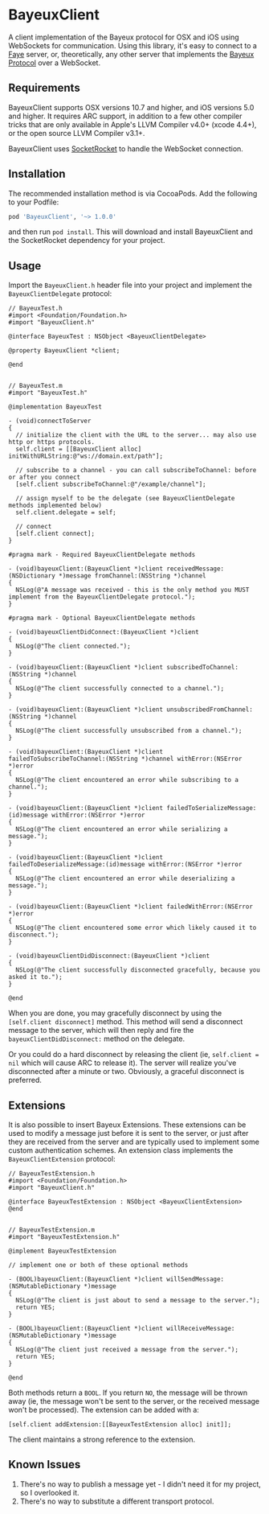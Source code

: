 # BayeuxClient

A client implementation of the Bayeux protocol for OSX and iOS using WebSockets for communication. Using this library, it's easy to connect to a [Faye](http://faye.jcoglan.com/) server, or, theoretically, any other server that implements the [Bayeux Protocol](http://svn.cometd.org/trunk/bayeux/bayeux.html) over a WebSocket.

## Requirements

BayeuxClient supports OSX versions 10.7 and higher, and iOS versions 5.0 and higher. It requires ARC support, in addition to a few other compiler tricks that are only available in Apple's LLVM Compiler v4.0+ (xcode 4.4+), or the open source LLVM Compiler v3.1+.

BayeuxClient uses [SocketRocket](https://github.com/square/SocketRocket) to handle the WebSocket connection.

## Installation

The recommended installation method is via CocoaPods. Add the following to your Podfile:

```ruby
pod 'BayeuxClient', '~> 1.0.0'
```

and then run `pod install`. This will download and install BayeuxClient and the SocketRocket dependency for your project.

## Usage

Import the `BayeuxClient.h` header file into your project and implement the `BayeuxClientDelegate` protocol:

```objc
// BayeuxTest.h
#import <Foundation/Foundation.h>
#import "BayeuxClient.h"

@interface BayeuxTest : NSObject <BayeuxClientDelegate>

@property BayeuxClient *client;

@end


// BayeuxTest.m
#import "BayeuxTest.h"

@implementation BayeuxTest

- (void)connectToServer
{
  // initialize the client with the URL to the server... may also use http or https protocols.
  self.client = [[BayeuxClient alloc] initWithURLString:@"ws://domain.ext/path"];

  // subscribe to a channel - you can call subscribeToChannel: before or after you connect
  [self.client subscribeToChannel:@"/example/channel"];

  // assign myself to be the delegate (see BayeuxClientDelegate methods implemented below)
  self.client.delegate = self;

  // connect
  [self.client connect];
}

#pragma mark - Required BayeuxClientDelegate methods

- (void)bayeuxClient:(BayeuxClient *)client receivedMessage:(NSDictionary *)message fromChannel:(NSString *)channel
{
  NSLog(@"A message was received - this is the only method you MUST implement from the BayeuxClientDelegate protocol.");
}

#pragma mark - Optional BayeuxClientDelegate methods

- (void)bayeuxClientDidConnect:(BayeuxClient *)client
{
  NSLog(@"The client connected.");
}

- (void)bayeuxClient:(BayeuxClient *)client subscribedToChannel:(NSString *)channel
{
  NSLog(@"The client successfully connected to a channel.");
}

- (void)bayeuxClient:(BayeuxClient *)client unsubscribedFromChannel:(NSString *)channel
{
  NSLog(@"The client successfully unsubscribed from a channel.");
}

- (void)bayeuxClient:(BayeuxClient *)client failedToSubscribeToChannel:(NSString *)channel withError:(NSError *)error
{
  NSLog(@"The client encountered an error while subscribing to a channel.");
}

- (void)bayeuxClient:(BayeuxClient *)client failedToSerializeMessage:(id)message withError:(NSError *)error
{
  NSLog(@"The client encountered an error while serializing a message.");
}

- (void)bayeuxClient:(BayeuxClient *)client failedToDeserializeMessage:(id)message withError:(NSError *)error
{
  NSLog(@"The client encountered an error while deserializing a message.");
}

- (void)bayeuxClient:(BayeuxClient *)client failedWithError:(NSError *)error
{
  NSLog(@"The client encountered some error which likely caused it to disconnect.");
}

- (void)bayeuxClientDidDisconnect:(BayeuxClient *)client
{
  NSLog(@"The client successfully disconnected gracefully, because you asked it to.");
}

@end
```

When you are done, you may gracefully disconnect by using the `[self.client disconnect]` method. This method will send a disconnect message to the server, which will then reply and fire the `bayeuxClientDidDisconnect:` method on the delegate.

Or you could do a hard disconnect by releasing the client (ie, `self.client = nil` which will cause ARC to release it). The server will realize you've disconnected after a minute or two. Obviously, a graceful disconnect is preferred.

## Extensions

It is also possible to insert Bayeux Extensions. These extensions can be used to modify a message just before it is sent to the server, or just after they are received from the server and are typically used to implement some custom authentication schemes. An extension class implements the `BayeuxClientExtension` protocol:

```objc
// BayeuxTestExtension.h
#import <Foundation/Foundation.h>
#import "BayeuxClient.h"

@interface BayeuxTestExtension : NSObject <BayeuxClientExtension>
@end


// BayeuxTestExtension.m
#import "BayeuxTestExtension.h"

@implement BayeuxTestExtension

// implement one or both of these optional methods

- (BOOL)bayeuxClient:(BayeuxClient *)client willSendMessage:(NSMutableDictionary *)message
{
  NSLog(@"The client is just about to send a message to the server.");
  return YES;
}

- (BOOL)bayeuxClient:(BayeuxClient *)client willReceiveMessage:(NSMutableDictionary *)message
{
  NSLog(@"The client just received a message from the server.");
  return YES;
}

@end
```

Both methods return a `BOOL`. If you return `NO`, the message will be thrown away (ie, the message won't be sent to the server, or the received message won't be processed). The extension can be added with a:

```objc
[self.client addExtension:[[BayeuxTestExtension alloc] init]];
```

The client maintains a strong reference to the extension.

## Known Issues

1. There's no way to publish a message yet - I didn't need it for my project, so I overlooked it.
2. There's no way to substitute a different transport protocol.
